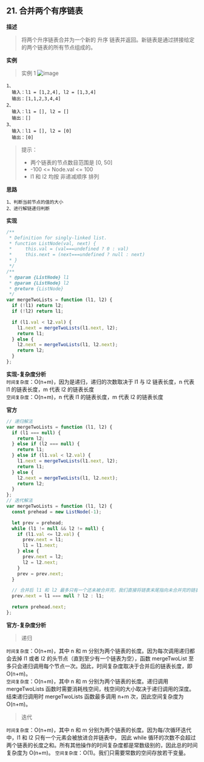 ## 21. 合并两个有序链表

**描述**

> 将两个升序链表合并为一个新的 升序 链表并返回。新链表是通过拼接给定的两个链表的所有节点组成的。

**实例**

> 实例 1
> ![image](https://assets.leetcode.com/uploads/2020/10/03/merge_ex1.jpg)

```
1、
  输入：l1 = [1,2,4], l2 = [1,3,4]
  输出：[1,1,2,3,4,4]
2、
  输入：l1 = [], l2 = []
  输出：[]
3、
  输入：l1 = [], l2 = [0]
  输出：[0]
```

> 提示：
>
> - 两个链表的节点数目范围是 [0, 50]
> - -100 <= Node.val <= 100
> - l1 和 l2 均按 非递减顺序 排列

**思路**

```
1、判断当前节点的值的大小
2、进行解链递归判断
```

**实现**

```js
/**
 * Definition for singly-linked list.
 * function ListNode(val, next) {
 *     this.val = (val===undefined ? 0 : val)
 *     this.next = (next===undefined ? null : next)
 * }
 */
/**
 * @param {ListNode} l1
 * @param {ListNode} l2
 * @return {ListNode}
 */
var mergeTwoLists = function (l1, l2) {
  if (!l1) return l2;
  if (!l2) return l1;

  if (l1.val < l2.val) {
    l1.next = mergeTwoLists(l1.next, l2);
    return l1;
  } else {
    l2.next = mergeTwoLists(l1, l2.next);
    return l2;
  }
};
```

**实现-复杂度分析**  
`时间复杂度`：O(n+m)，因为是递归，递归的次数取决于 l1 与 l2 链表长度，n 代表 l1 的链表长度，m 代表 l2 的链表长度  
`空间复杂度`：O(n+m)，n 代表 l1 的链表长度，m 代表 l2 的链表长度

**官方**

```js
// 递归解法
var mergeTwoLists = function (l1, l2) {
  if (l1 === null) {
    return l2;
  } else if (l2 === null) {
    return l1;
  } else if (l1.val < l2.val) {
    l1.next = mergeTwoLists(l1.next, l2);
    return l1;
  } else {
    l2.next = mergeTwoLists(l1, l2.next);
    return l2;
  }
};
// 迭代解法
var mergeTwoLists = function (l1, l2) {
  const prehead = new ListNode(-1);

  let prev = prehead;
  while (l1 != null && l2 != null) {
    if (l1.val <= l2.val) {
      prev.next = l1;
      l1 = l1.next;
    } else {
      prev.next = l2;
      l2 = l2.next;
    }
    prev = prev.next;
  }

  // 合并后 l1 和 l2 最多只有一个还未被合并完，我们直接将链表末尾指向未合并完的链表即可
  prev.next = l1 === null ? l2 : l1;

  return prehead.next;
};
```

**官方-复杂度分析**

> 递归

`时间复杂度`：O(n+m)，其中 n 和 m 分别为两个链表的长度。因为每次调用递归都会去掉 l1 或者 l2 的头节点（直到至少有一个链表为空），函数 mergeTwoList 至多只会递归调用每个节点一次。因此，时间复杂度取决于合并后的链表长度，即 O(n+m)。  
`空间复杂度`：O(n+m)，其中 n 和 m 分别为两个链表的长度。递归调用 mergeTwoLists 函数时需要消耗栈空间，栈空间的大小取决于递归调用的深度。结束递归调用时 mergeTwoLists 函数最多调用 n+m 次，因此空间复杂度为 O(n+m)。

> 迭代

`时间复杂度`：O(n+m)，其中 n 和 m 分别为两个链表的长度。因为每/次循环迭代中，l1 和 l2 只有一个元素会被放进合并链表中， 因此 while 循环的次数不会超过两个链表的长度之和。所有其他操作的时间复杂度都是常数级别的，因此总的时间复杂度为 O(n+m)。
`空间复杂度`：O(1)。我们只需要常数的空间存放若干变量。
